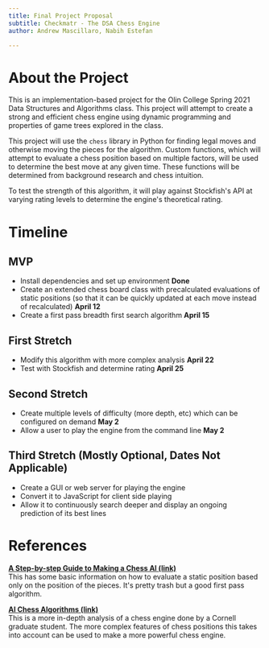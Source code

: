 ```yaml
---
title: Final Project Proposal
subtitle: Checkmatr - The DSA Chess Engine
author: Andrew Mascillaro, Nabih Estefan

---
```


# About the Project

This is an implementation-based project for
the Olin College Spring 2021 Data Structures
and Algorithms class. This project will
attempt to create a strong and efficient
chess engine using dynamic programming and 
properties of game trees explored in the class.

This project will use the `chess` library in Python
for finding legal moves and otherwise moving the pieces
for the algorithm. Custom functions, which will
attempt to evaluate a chess position based on
multiple factors, will be used to determine the 
best move at any given time. These functions will
be determined from background research and
chess intuition.

To test the strength of this algorithm, it will
play against Stockfish's API at varying rating levels
to determine the engine's theoretical rating.

# Timeline

## MVP

* Install dependencies and set up environment
**Done**
* Create an extended chess board class with
precalculated evaluations of static positions
(so that it can be quickly updated at each move instead
of recalculated) **April 12**
* Create a first pass breadth first search algorithm **April 15**

## First Stretch

* Modify this algorithm with more complex analysis **April 22**
* Test with Stockfish and determine rating **April 25**

## Second Stretch

* Create multiple levels of difficulty (more depth, etc)
which can be configured on demand **May 2**
* Allow a user to play the engine from the command line
**May 2**

## Third Stretch (Mostly Optional, Dates Not Applicable)

* Create a GUI or web server for playing the engine
* Convert it to JavaScript for client side playing
* Allow it to continuously search deeper and display
an ongoing prediction of its best lines

# References

[**A Step-by-step Guide to Making a Chess AI (link)**](https://www.freecodecamp.org/news/simple-chess-ai-step-by-step-1d55a9266977/)  
This has some basic information on how to evaluate a static position
based only on the position of the pieces. It's pretty trash
but a good first pass algorithm.

[**AI Chess Algorithms (link)**](https://www.cs.cornell.edu/boom/2004sp/ProjectArch/Chess/algorithms.html)  
This is a more in-depth analysis of a chess engine
done by a Cornell graduate student. The more complex
features of chess positions this takes into account
can be used to make a more powerful chess engine.
